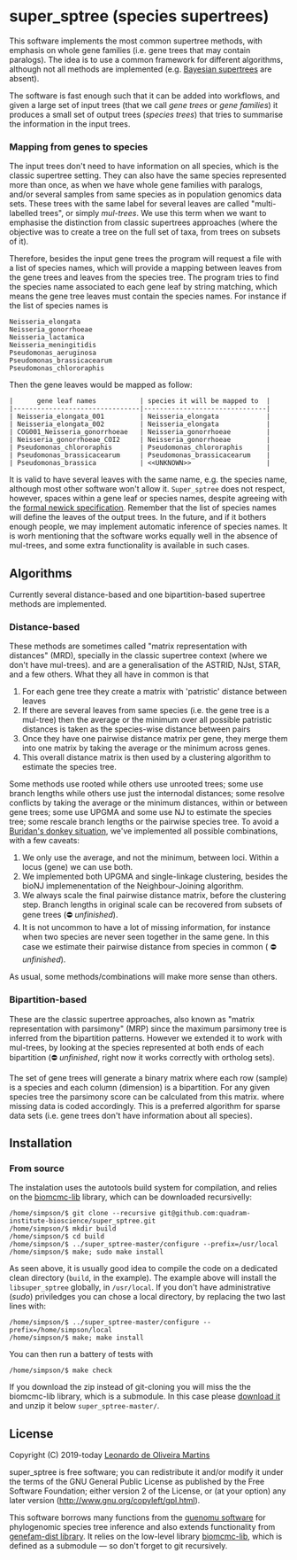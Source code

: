 # super_sptree (species supertrees)

This software implements the most common supertree methods, with emphasis on whole gene families (i.e. gene trees that
may contain paralogs). The idea is to use a common framework for different algorithms, although not all methods are
implemented (e.g.  [Bayesian supertrees](https://bitbucket.org/leomrtns/guenomu/) are absent).

The software is fast enough such that it can be added into workflows, and given a large set of input trees (that we call *gene
trees* or *gene families*) it produces a small set of output trees (*species trees*) that tries to summarise the
information in the input trees. 

### Mapping from genes to species
The input trees don't need to have information on all species, which is the classic supertree setting. 
They can also have the same species represented more than once, as when we have whole gene families with paralogs, 
and/or several samples from same species as in population genomics data sets. 
These trees with the same label for several leaves are called "multi-labelled trees", or simply *mul-trees*.
We use this term when we want to emphasise the distinction from classic supertrees approaches (where the objective was
to create a tree on the full set of taxa, from trees on subsets of it).

Therefore, besides the input gene trees the program will request a file with a list of species names, which will provide
a mapping between leaves from the gene trees and leaves from the species tree. 
The program tries to find the species name associated to each gene leaf by string matching, which means the gene tree
leaves must contain the species names. For instance if the list of species names is

```[bash]
Neisseria_elongata
Neisseria_gonorrhoeae
Neisseria_lactamica
Neisseria_meningitidis
Pseudomonas_aeruginosa
Pseudomonas_brassicacearum
Pseudomonas_chlororaphis
```

Then the gene leaves would be mapped as follow:
```[bash]
|      gene leaf names           | species it will be mapped to  |
|--------------------------------|-------------------------------|
| Neisseria_elongata_001         | Neisseria_elongata            |
| Neisseria_elongata_002         | Neisseria_elongata            |
| COG001_Neisseria_gonorrhoeae   | Neisseria_gonorrhoeae         |  
| Neisseria_gonorrhoeae_COI2     | Neisseria_gonorrhoeae         |   
| Pseudomonas_chlororaphis       | Pseudomonas_chlororaphis      |   
| Pseudomonas_brassicacearum     | Pseudomonas_brassicacearum    |   
| Pseudomonas_brassica           | <<UNKNOWN>>                   | 
```
It is valid to have several leaves with the same name, e.g. the species name, although most other software won't allow it.
`Super_sptree` does not respect, however, spaces within a gene leaf or species names, despite
agreeing with the [formal newick specification](http://evolution.genetics.washington.edu/phylip/newick_doc.html).
Remember that the list of species names will define the leaves of the output trees.
In the future, and if it bothers enough people, we may implement automatic inference of species names. 
It is worh mentioning that the software works equally well in the absence of mul-trees, and some extra functionality is
available in such cases.

## Algorithms
Currently several distance-based and one bipartition-based supertree methods are implemented.

### Distance-based
These methods are sometimes called "matrix representation with distances" (MRD), specially in the classic supertree
context (where we don't have mul-trees). and are a generalisation of the ASTRID,
NJst, STAR, and a few others. 
What they all have in common is that 

  1. For each gene tree they create a matrix with 'patristic' distance between leaves
  2. If there are several leaves from same species (i.e. the gene tree is a mul-tree) then the average or the minimum over all
     possible patristic distances is taken as the species-wise distance between pairs
  3. Once they have one pairwise distance matrix per gene, they merge them into one matrix by taking the average or the
     minimum across genes. 
  4. This overall distance matrix is then used by a clustering algorithm to estimate the species tree.

Some methods use rooted while others use unrooted trees; some use branch lengths while
others use just the internodal distances; some resolve conflicts by taking the average or the minimum distances, 
within or between gene trees; some use UPGMA and some use NJ to estimate the species tree; some rescale branch lengths
or the pairwise species tree. 
To avoid a [Buridan's donkey situation](https://en.wikipedia.org/wiki/Buridan%27s_ass), we've implemented all possible
combinations, with a few caveats: 
  
  1. We only use the average, and not the minimum, between loci. Within a locus (gene) we can use both. 
  2. We implemented both UPGMA and single-linkage clustering, besides the bioNJ implemenentation of the
     Neighbour-Joining algorithm. 
  3. We always scale the final pairwise distance matrix, before the clustering step. Branch lengths in original scale
     can be recovered from subsets of gene trees (&#x26D4; *unfinished*). 
  4. It is not uncommon to have a lot of missing information, for instance when two species are never seen together in
     the same gene. In this case we estimate their pairwise distance from species in common ( &#x26D4; *unfinished*).

As usual, some methods/combinations will make more sense than others.

### Bipartition-based
These are the classic supertree approaches, also known as "matrix representation with parsimony" (MRP) since the
maximum parsimony tree is inferred from the bipartition patterns.
However we extended it to work with mul-trees, by looking at the species represented at both ends of each bipartition
(&#x26D4; *unfinished*, right now it works correctly with ortholog sets).

The set of gene trees will generate a binary matrix where each row (sample) is a species and each column (dimension) is a 
bipartition.
For any given species tree the parsimony score can be calculated from this matrix. where missing data is coded
accordingly.
This is a preferred algorithm for sparse data sets (i.e. gene trees don't have information about all species). 


## Installation
### From source
The instalation uses the autotools build system for compilation, and relies on the
[biomcmc-lib](https://github.com/quadram-institute-bioscience/biomcmc-lib) library, which can be downloaded
recursivelly:
```[bash]
/home/simpson/$ git clone --recursive git@github.com:quadram-institute-bioscience/super_sptree.git
/home/simpson/$ mkdir build
/home/simpson/$ cd build
/home/simpson/$ ../super_sptree-master/configure --prefix=/usr/local
/home/simpson/$ make; sudo make install
```

As seen above, it is usually good idea to compile the code on a dedicated clean directory (`build`, in the example). 
The example above will install the `libsuper_sptree` globally, in `/usr/local`. 
If you don't have administrative (*sudo*) priviledges you can chose a local directory, by replacing the two last lines
with:
```[bash]
/home/simpson/$ ../super_sptree-master/configure --prefix=/home/simpson/local
/home/simpson/$ make; make install
```
You can then run a battery of tests with
```[bash]
/home/simpson/$ make check
```

If you download the zip instead of git-cloning you will miss the the biomcmc-lib library, which is a submodule. In this
case please [download it](https://github.com/quadram-institute-bioscience/biomcmc-lib) and unzip it below `super_sptree-master/`.

## License 
Copyright (C) 2019-today  [Leonardo de Oliveira Martins](https://github.com/leomrtns)

super_sptree is free software; you can redistribute it and/or modify it under the terms of the GNU General Public
License as published by the Free Software Foundation; either version 2 of the License, or (at your option) any later
version (http://www.gnu.org/copyleft/gpl.html).

This software borrows many functions from the [guenomu software](https://bitbucket.org/leomrtns/guenomu/) for phylogenomic species tree inference and 
also extends functionality from [genefam-dist library](https://github.com/leomrtns/genefam-dist). It relies on the
low-level library [biomcmc-lib](https://github.com/quadram-institute-bioscience/biomcmc-lib), which is defined as a submodule &mdash; so don't forget to git recursively. 
